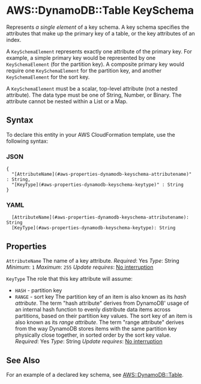 # AWS::DynamoDB::Table KeySchema<a name="aws-properties-dynamodb-keyschema"></a>

Represents *a single element* of a key schema\. A key schema specifies the attributes that make up the primary key of a table, or the key attributes of an index\.

A `KeySchemaElement` represents exactly one attribute of the primary key\. For example, a simple primary key would be represented by one `KeySchemaElement` \(for the partition key\)\. A composite primary key would require one `KeySchemaElement` for the partition key, and another `KeySchemaElement` for the sort key\.

A `KeySchemaElement` must be a scalar, top\-level attribute \(not a nested attribute\)\. The data type must be one of String, Number, or Binary\. The attribute cannot be nested within a List or a Map\.

## Syntax<a name="aws-properties-dynamodb-keyschema-syntax"></a>

To declare this entity in your AWS CloudFormation template, use the following syntax:

### JSON<a name="aws-properties-dynamodb-keyschema-syntax.json"></a>

```
{
  "[AttributeName](#aws-properties-dynamodb-keyschema-attributename)" : String,
  "[KeyType](#aws-properties-dynamodb-keyschema-keytype)" : String
}
```

### YAML<a name="aws-properties-dynamodb-keyschema-syntax.yaml"></a>

```
  [AttributeName](#aws-properties-dynamodb-keyschema-attributename): String
  [KeyType](#aws-properties-dynamodb-keyschema-keytype): String
```

## Properties<a name="aws-properties-dynamodb-keyschema-properties"></a>

`AttributeName`  <a name="aws-properties-dynamodb-keyschema-attributename"></a>
The name of a key attribute\.
*Required*: Yes
*Type*: String
*Minimum*: `1`
*Maximum*: `255`
*Update requires*: [No interruption](https://docs.aws.amazon.com/AWSCloudFormation/latest/UserGuide/using-cfn-updating-stacks-update-behaviors.html#update-no-interrupt)

`KeyType`  <a name="aws-properties-dynamodb-keyschema-keytype"></a>
The role that this key attribute will assume:
+  `HASH` \- partition key
+  `RANGE` \- sort key
The partition key of an item is also known as its *hash attribute*\. The term "hash attribute" derives from DynamoDB' usage of an internal hash function to evenly distribute data items across partitions, based on their partition key values\.
The sort key of an item is also known as its *range attribute*\. The term "range attribute" derives from the way DynamoDB stores items with the same partition key physically close together, in sorted order by the sort key value\.
*Required*: Yes
*Type*: String
*Update requires*: [No interruption](https://docs.aws.amazon.com/AWSCloudFormation/latest/UserGuide/using-cfn-updating-stacks-update-behaviors.html#update-no-interrupt)

## See Also<a name="aws-properties-dynamodb-keyschema--seealso"></a>

For an example of a declared key schema, see [AWS::DynamoDB::Table](https://docs.aws.amazon.com/AWSCloudFormation/latest/UserGuide/aws-resource-dynamodb-table.html)\.
